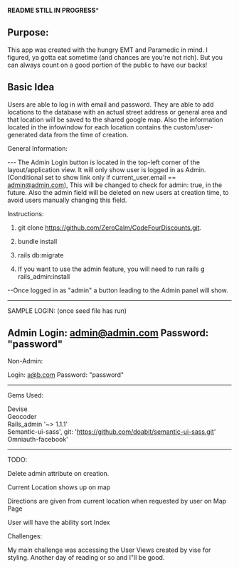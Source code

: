 ********README STILL IN PROGRESS*********


<h2>Purpose:</h2>
  This app was created with the hungry EMT and Paramedic in mind.  I figured, ya gotta eat sometime (and chances are you're not rich).  But you can always count on a good portion of the public to have our backs!  


<h2>Basic Idea </h2>
  Users are able to log in with email and password.  They are able to add locations to the database with an actual street address or general area and that location will be saved to the shared google map.  Also the information located in the infowindow for each location contains the custom/user-generated data from the time of creation.


  General Information:

  ---  The Admin Login button is located in the top-left corner of the layout/application view.  It will only show user is logged in as Admin. (Conditional set to show link only if current_user.email == admin@admin.com), This will be changed to check for admin: true, in the future.  Also the admin field will be deleted on new users at creation time, to avoid users manually changing this field.


Instructions:

1.  git clone https://github.com/ZeroCalm/CodeFourDiscounts.git.

2.  bundle install

3.  rails db:migrate

4.  If you want to use the admin feature, you will need to run
   rails g rails_admin:install

   --Once logged in as "admin"  a button leading to the Admin panel will show.

*****************************************
   SAMPLE LOGIN: (once seed file has run)

   Admin Login:  admin@admin.com
   Password:     "password"
--------------
   Non-Admin:

   Login:       a@b.com
   Password:    "password"

****************************************************************

Gems Used:

Devise <br>
Geocoder <br>
Rails_admin  '~> 1.1.1' <br>
Semantic-ui-sass', git: 'https://github.com/doabit/semantic-ui-sass.git' <br>
Omniauth-facebook'<br>



*************************
TODO:

Delete admin attribute on creation.

Current Location shows up on map

Directions are given from current location when requested by user on Map Page

User will have the ability sort Index




Challenges:

My main challenge was accessing the User Views created by vise for styling.  Another day of reading or so and I"ll be good.
